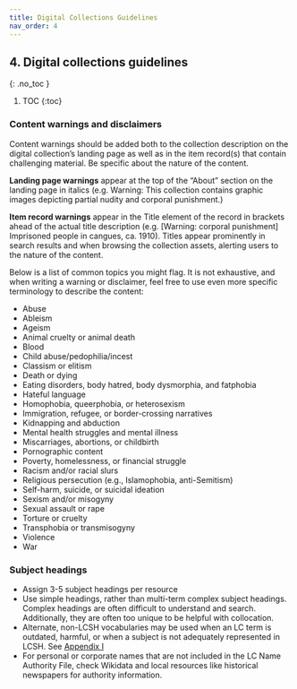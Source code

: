 ```yaml
---
title: Digital Collections Guidelines
nav_order: 4
---
```

## 4. Digital collections guidelines

{: .no_toc }

1. TOC
{:toc}
### Content warnings and disclaimers

Content warnings should be added both to the collection description on the digital collection’s landing page as well as in the item record(s) that contain challenging material.  Be specific about the nature of the content.   

**Landing page warnings** appear at the top of the “About” section on the landing page in italics (e.g. Warning: This collection contains graphic images depicting partial nudity and corporal punishment.)  

**Item record warnings** appear in the Title element of the record in brackets ahead of the actual title description (e.g. [Warning: corporal punishment] Imprisoned people in cangues, ca. 1910).  Titles appear prominently in search results and when browsing the collection assets, alerting users to the nature of the content.   

Below is a list of common topics you might flag.  It is not exhaustive, and when writing a warning or disclaimer, feel free to use even more specific terminology to describe the content: 

- Abuse 
- Ableism 
- Ageism 
- Animal cruelty or animal death 
- Blood 
- Child abuse/pedophilia/incest 
- Classism or elitism 
- Death or dying 
- Eating disorders, body hatred, body dysmorphia, and fatphobia 
- Hateful language 
- Homophobia, queerphobia, or heterosexism 
- Immigration, refugee, or border-crossing narratives 
- Kidnapping and abduction 
- Mental health struggles and mental illness 
- Miscarriages, abortions, or childbirth 
- Pornographic content 
- Poverty, homelessness, or financial struggle 
- Racism and/or racial slurs 
- Religious persecution (e.g., Islamophobia, anti-Semitism) 
- Self-harm, suicide, or suicidal ideation 
- Sexism and/or misogyny 
- Sexual assault or rape 
- Torture or cruelty 
- Transphobia or transmisogyny 
- Violence 
- War

### Subject headings

- Assign 3-5 subject headings per resource 
- Use simple headings, rather than multi-term complex subject headings.  Complex headings are often difficult to understand and search.  Additionally, they are often too unique to be helpful with collocation. 
- Alternate, non-LCSH vocabularies may be used when an LC term is outdated, harmful, or when a subject is not adequately represented in LCSH. See [Appendix I](/csun-inclusive-description/docs/01-Appendix)
- For personal or corporate names that are not included in the LC Name Authority File, check Wikidata and local resources like historical newspapers for authority information. 
 

